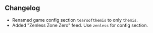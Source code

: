 ## Changelog

- Renamed game config section `tearsofthemis` to only `themis`.
- Added "Zenless Zone Zero" feed. Use `zenless` for config section.
